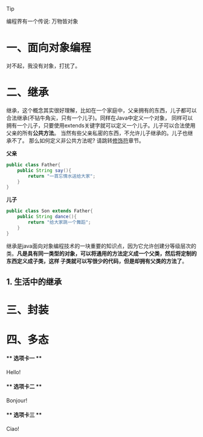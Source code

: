 
> [!TIP]
> 编程界有一个传说: 万物皆对象

# 一、面向对象编程

对不起，我没有对象，打扰了。

# 二、继承
继承，这个概念其实很好理解，比如在一个家庭中，父亲拥有的东西，儿子都可以合法继承(不钻牛角尖，只有一个儿子)。同样在Java中定义一个对象，
同样可以拥有一个儿子，只要使用extends关键字就可以定义一个儿子。儿子可以合法使用父亲的所有**公共方法**。 当然有些父亲私密的东西，不允许儿子继承的。儿子也继承不了。
那么如何定义非公共方法呢? 请跳转[修饰符]()章节。

**父亲**
```java
public class Father{
	public String say(){
		return "一首忘情水送给大家";
	}
}
```
**儿子**
```java
public class Son extends Father{
	public String dance(){
		return "给大家跳一个舞蹈";
	}
}
```

继承是java面向对象编程技术的一块重要的知识点，因为它允许创建分等级层次的类。**凡是具有同一类型的对象，可以将通用的方法定义成一个父类，然后将定制的东西定义成子类，这样
子类就可以写很少的代码，但是却拥有父类的方法了**。

## 1. 生活中的继承




# 三、封装

# 四、多态

<!-- tabs:start -->

#### ** 选项卡一 **

Hello!

#### ** 选项卡二 **

Bonjour!

#### ** 选项卡三 **

Ciao!

<!-- tabs:end -->
